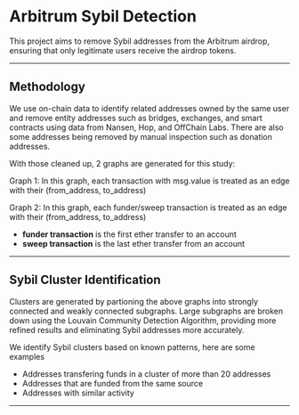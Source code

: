 # Arbitrum Sybil Detection

This project aims to remove Sybil addresses from the Arbitrum airdrop, ensuring that only legitimate users receive the airdrop tokens. 

---

## Methodology

We use on-chain data to identify related addresses owned by the same user and remove entity addresses such as bridges, exchanges, and smart contracts using data from Nansen, Hop, and OffChain Labs. There are also some addresses being removed by manual inspection such as donation addresses.

With those cleaned up, 2 graphs are generated for this study:

Graph 1: In this graph, each transaction with msg.value is treated as an edge with their (from_address, to_address)

Graph 2: In this graph, each funder/sweep transaction is treated as an edge with their (from_address, to_address)

  - **funder transaction** is the first ether transfer to an account
  - **sweep transaction** is the last ether transfer from an account

---

## Sybil Cluster Identification

Clusters are generated by partioning the above graphs into strongly connected and weakly connected subgraphs. Large subgraphs are broken down using the Louvain Community Detection Algorithm, providing more refined results and eliminating Sybil addresses more accurately.

We identify Sybil clusters based on known patterns, here are some examples

- Addresses transfering funds in a cluster of more than 20 addresses
- Addresses that are funded from the same source
- Addresses with similar activity

---

